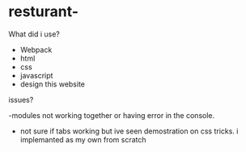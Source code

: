 # resturant-
What did i use?    
- Webpack
- html
- css
- javascript
- design this website

issues?      

-modules not working together or having error in the console. 
- not sure if tabs working but ive seen demostration on css tricks. i implemanted as my own from scratch

